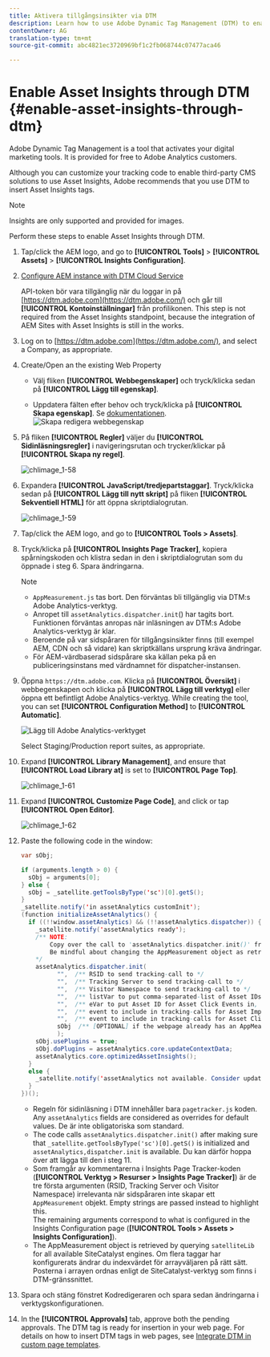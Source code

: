 ```yaml
---
title: Aktivera tillgångsinsikter via DTM
description: Learn how to use Adobe Dynamic Tag Management (DTM) to enable Asset Insights.
contentOwner: AG
translation-type: tm+mt
source-git-commit: abc4821ec3720969bf1c2fb068744c07477aca46

---
```



# Enable Asset Insights through DTM {#enable-asset-insights-through-dtm}

Adobe Dynamic Tag Management is a tool that activates your digital marketing tools. It is provided for free to Adobe Analytics customers.

Although you can customize your tracking code to enable third-party CMS solutions to use Asset Insights, Adobe recommends that you use DTM to insert Asset Insights tags.

>[!NOTE]
>
>Insights are only supported and provided for images.

Perform these steps to enable Asset Insights through DTM.

1. Tap/click the AEM logo, and go to **[!UICONTROL Tools]** > **[!UICONTROL Assets]** > **[!UICONTROL Insights Configuration]**.
1. [Configure AEM instance with DTM Cloud Service](/help/sites-administering/dtm.md)

   API-token bör vara tillgänglig när du loggar in på [https://dtm.adobe.com](https://dtm.adobe.com/) och går till **[!UICONTROL Kontoinställningar]** från profilikonen. This step is not required from the Asset Insights standpoint, because the integration of AEM Sites with Asset Insights is still in the works.

1. Log on to [https://dtm.adobe.com](https://dtm.adobe.com/), and select a Company, as appropriate.
1. Create/Open an the existing Web Property

   * Välj fliken **[!UICONTROL Webbegenskaper]** och tryck/klicka sedan på **[!UICONTROL Lägg till egenskap]**.

   * Uppdatera fälten efter behov och tryck/klicka på **[!UICONTROL Skapa egenskap]**. Se [dokumentationen](https://helpx.adobe.com/experience-manager/using/dtm.html).
   ![Skapa redigera webbegenskap](assets/Create-edit-web-property.png)

1. På fliken **[!UICONTROL Regler]** väljer du **[!UICONTROL Sidinläsningsregler]** i navigeringsrutan och trycker/klickar på **[!UICONTROL Skapa ny regel]**.

   ![chlimage_1-58](assets/chlimage_1-194.png)

1. Expandera **[!UICONTROL JavaScript/tredjepartstaggar]**. Tryck/klicka sedan på **[!UICONTROL Lägg till nytt skript]** på fliken **[!UICONTROL Sekventiell HTML]** för att öppna skriptdialogrutan.

   ![chlimage_1-59](assets/chlimage_1-195.png)

1. Tap/click the AEM logo, and go to **[!UICONTROL Tools > Assets]**.
1. Tryck/klicka på **[!UICONTROL Insights Page Tracker]**, kopiera spårningskoden och klistra sedan in den i skriptdialogrutan som du öppnade i steg 6. Spara ändringarna.

   >[!NOTE]
   >
   > * `AppMeasurement.js` tas bort. Den förväntas bli tillgänglig via DTM:s Adobe Analytics-verktyg.
   > * Anropet till `assetAnalytics.dispatcher.init`() har tagits bort. Funktionen förväntas anropas när inläsningen av DTM:s Adobe Analytics-verktyg är klar.
   > * Beroende på var sidspåraren för tillgångsinsikter finns (till exempel AEM, CDN och så vidare) kan skriptkällans ursprung kräva ändringar.
   > * För AEM-värdbaserad sidspårare ska källan peka på en publiceringsinstans med värdnamnet för dispatcher-instansen.


1. Öppna `https://dtm.adobe.com`. Klicka på **[!UICONTROL Översikt]** i webbegenskapen och klicka på **[!UICONTROL Lägg till verktyg]** eller öppna ett befintligt Adobe Analytics-verktyg. While creating the tool, you can set **[!UICONTROL Configuration Method]** to **[!UICONTROL Automatic]**.

   ![Lägg till Adobe Analytics-verktyget](assets/Add-Adobe-Analytics-Tool.png)

   Select Staging/Production report suites, as appropriate.

1. Expand **[!UICONTROL Library Management]**, and ensure that **[!UICONTROL Load Library at]** is set to **[!UICONTROL Page Top]**.

   ![chlimage_1-61](assets/chlimage_1-197.png)

1. Expand **[!UICONTROL Customize Page Code]**, and click or tap **[!UICONTROL Open Editor]**.

   ![chlimage_1-62](assets/chlimage_1-198.png)

1. Paste the following code in the window:

   ```Java
   var sObj;
   
   if (arguments.length > 0) {
     sObj = arguments[0];
   } else {
     sObj = _satellite.getToolsByType('sc')[0].getS();
   }
   _satellite.notify('in assetAnalytics customInit');
   (function initializeAssetAnalytics() {
     if ((!!window.assetAnalytics) && (!!assetAnalytics.dispatcher)) {
       _satellite.notify('assetAnalytics ready');
       /** NOTE:
           Copy over the call to 'assetAnalytics.dispatcher.init()' from Assets Pagetracker
           Be mindful about changing the AppMeasurement object as retrieved above.
       */
       assetAnalytics.dispatcher.init(
             "",  /** RSID to send tracking-call to */
             "",  /** Tracking Server to send tracking-call to */
             "",  /** Visitor Namespace to send tracking-call to */
             "",  /** listVar to put comma-separated-list of Asset IDs for Asset Impression Events in tracking-call, e.g. 'listVar1' */
             "",  /** eVar to put Asset ID for Asset Click Events in, e.g. 'eVar3' */
             "",  /** event to include in tracking-calls for Asset Impression Events, e.g. 'event8' */
             "",  /** event to include in tracking-calls for Asset Click Events, e.g. 'event7' */
             sObj  /** [OPTIONAL] if the webpage already has an AppMeasurement object, please include the object here. If unspecified, Pagetracker Core shall create its own AppMeasurement object */
             );
       sObj.usePlugins = true;
       sObj.doPlugins = assetAnalytics.core.updateContextData;
       assetAnalytics.core.optimizedAssetInsights();
     }
     else {
       _satellite.notify('assetAnalytics not available. Consider updating the Custom Page Code', 4);
     }
   })();
   ```

   * Regeln för sidinläsning i DTM innehåller bara `pagetracker.js` koden. Any `assetAnalytics` fields are considered as overrides for default values. De är inte obligatoriska som standard.
   * The code calls `assetAnalytics.dispatcher.init()` after making sure that `_satellite.getToolsByType('sc')[0].getS()` is initialized and `assetAnalytics,dispatcher.init` is available. Du kan därför hoppa över att lägga till den i steg 11.
   * Som framgår av kommentarerna i Insights Page Tracker-koden (**[!UICONTROL Verktyg > Resurser > Insights Page Tracker]**) är de tre första argumenten (RSID, Tracking Server och Visitor Namespace) irrelevanta när sidspåraren inte skapar ett `AppMeasurement` objekt. Empty strings are passed instead to highlight this.\
      The remaining arguments correspond to what is configured in the Insights Configuration page (**[!UICONTROL Tools > Assets > Insights Configuration]**).
   * The AppMeasurement object is retrieved by querying `satelliteLib` for all available SiteCatalyst engines. Om flera taggar har konfigurerats ändrar du indexvärdet för arrayväljaren på rätt sätt. Posterna i arrayen ordnas enligt de SiteCatalyst-verktyg som finns i DTM-gränssnittet.

1. Spara och stäng fönstret Kodredigeraren och spara sedan ändringarna i verktygskonfigurationen.
1. In the **[!UICONTROL Approvals]** tab, approve both the pending approvals. The DTM tag is ready for insertion in your web page. For details on how to insert DTM tags in web pages, see [Integrate DTM in custom page templates](https://blogs.adobe.com/experiencedelivers/experience-management/integrating-dtm-custom-aem6-page-template/).
